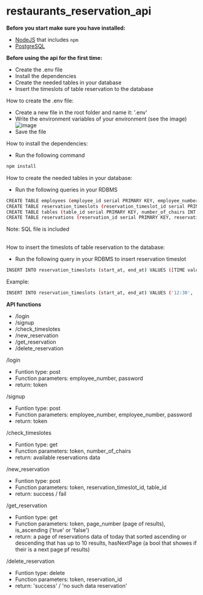 # restaurants_reservation_api

**Before you start make sure you have installed:**

- [NodeJS](https://www.npmjs.com/) that includes `npm`
- [PostgreSQL](https://www.postgresql.org/)




**Before using the api for the first time:**

- Create the .env file
- Install the dependencies
- Create the needed tables in your database
- Insert the timeslots of table reservation to the database




How to create the .env file:
- Create a new file in the root folder and name it: '.env'
- Write the environment variables of your environment (see the image) 
 <br> ![image](https://user-images.githubusercontent.com/48700453/128815877-365e5761-4ad8-439c-a76c-3f71c84c2fff.png)
- Save the file


How to install the dependencies:
- Run the following command
```bash
npm install
```

 How to create the needed tables in your database:
 - Run the following queries in your RDBMS
 ```bash
CREATE TABLE employees (employee_id serial PRIMARY KEY, employee_number INT UNIQUE NOT NULL,employee_name VARCHAR ( 50 ) NOT NULL, password VARCHAR ( 128 ) NOT NULL);
CREATE TABLE reservation_timeslots (reservation_timeslot_id serial PRIMARY KEY, start_at TIME NOT NULL, end_at TIME NOT NULL);
CREATE TABLE tables (table_id serial PRIMARY KEY, number_of_chairs INT NOT NULL, is_active bool NOT NULL);
CREATE TABLE reservations (reservation_id serial PRIMARY KEY, reservation_timeslot_id INT NOT NULL, table_id INT NOT NULL, reservation_date DATE NOT NULL);
```
Note: SQL file is included<br><br>


How to insert the timeslots of table reservation to the database:
- Run the following query in your RDBMS to insert reservation timeslot
 ```bash
INSERT INTO reservation_timeslots (start_at, end_at) VALUES ([TIME value], [TIME value]);
```
Example:
 ```bash
INSERT INTO reservation_timeslots (start_at, end_at) VALUES ('12:30', '13:45');
```




**API functions**
- /login
- /signup
- /check_timeslotes
- /new_reservation
- /get_reservation
- /delete_reservation


/login
- Funtion type: post
- Function parameters: employee_number, password
- return: token

/signup
- Funtion type: post
- Function parameters: employee_number, employee_number, password
- return: token

/check_timeslotes
- Funtion type: get
- Function parameters: token, number_of_chairs
- return: available reservations data

/new_reservation
- Funtion type: post
- Function parameters: token, reservation_timeslot_id, table_id
- return: success / fail


/get_reservation
- Funtion type: get
- Function parameters: token, page_number (page of results), is_ascending ('true' or 'false')
- return: a page of reservations data of today that sorted ascending or descending that has up to 10 results, hasNextPage (a bool that showes if their is a next page pf results)


/delete_reservation
- Funtion type: delete
- Function parameters: token, reservation_id 
- return: 'success' / 'no such data reservation'

